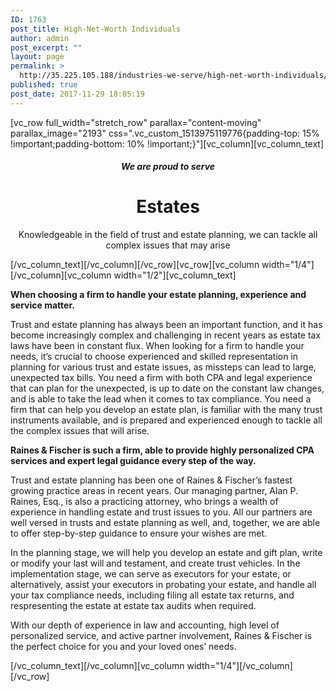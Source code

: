 ```yaml
---
ID: 1763
post_title: High-Net-Worth Individuals
author: admin
post_excerpt: ""
layout: page
permalink: >
  http://35.225.105.188/industries-we-serve/high-net-worth-individuals/
published: true
post_date: 2017-11-29 18:05:19
---
```

<p>[vc_row full_width="stretch_row" parallax="content-moving" parallax_image="2193" css=".vc_custom_1513975119776{padding-top: 15% !important;padding-bottom: 10% !important;}"][vc_column][vc_column_text]</p>
<h5 style="text-align: center;">We are proud to serve</h5>
<h1 style="text-align: center;">Estates</h1>
<p style="text-align: center;">Knowledgeable in the field of trust and estate planning, we can tackle all complex issues that may arise</p>
<p>[/vc_column_text][/vc_column][/vc_row][vc_row][vc_column width="1/4"][/vc_column][vc_column width="1/2"][vc_column_text]</p>
<p style="font-weight: 400;"><b><strong>When choosing a firm to handle your estate planning, experience and service matter.</strong></b></p>
<p style="font-weight: 400;">Trust and estate planning has always been an important function, and it has become increasingly complex and challenging in recent years as estate tax laws have been in constant flux. When looking for a firm to handle your needs, it’s crucial to choose experienced and skilled representation in planning for various trust and estate issues, as missteps can lead to large, unexpected tax bills. You need a firm with both CPA and legal experience that can plan for the unexpected, is up to date on the constant law changes, and is able to take the lead when it comes to tax compliance. You need a firm that can help you develop an estate plan, is familiar with the many trust instruments available, and is prepared and experienced enough to tackle all the complex issues that will arise.</p>
<p style="font-weight: 400;"><b><strong>Raines &amp; Fischer is such a firm, able to provide highly personalized CPA services and expert legal guidance every step of the way.</strong></b></p>
<p style="font-weight: 400;">Trust and estate planning has been one of Raines &amp; Fischer’s fastest growing practice areas in recent years. Our managing partner, Alan P. Raines, Esq., is also a practicing attorney, who brings a wealth of experience in handling estate and trust issues to you. All our partners are well versed in trusts and estate planning as well, and, together, we are able to offer step-by-step guidance to ensure your wishes are met.</p>
<p style="font-weight: 400;">In the planning stage, we will help you develop an estate and gift plan, write or modify your last will and testament, and create trust vehicles. In the implementation stage, we can serve as executors for your estate, or alternatively, assist your executors in probating your estate, and handle all your tax compliance needs, including filing all estate tax returns, and respresenting the estate at estate tax audits when required.</p>
<p style="font-weight: 400;">With our depth of experience in law and accounting, high level of personalized service, and active partner involvement, Raines &amp; Fischer is the perfect choice for you and your loved ones’ needs.</p>
<p>[/vc_column_text][/vc_column][vc_column width="1/4"][/vc_column][/vc_row]</p>